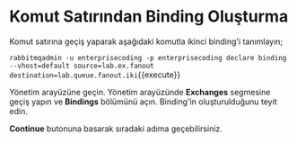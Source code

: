 # Komut Satırından Binding Oluşturma

Komut satırına geçiş yaparak aşağıdaki komutla ikinci binding'i tanımlayın;

`rabbitmqadmin -u enterprisecoding -p enterprisecoding declare binding --vhost=default source=lab.ex.fanout destination=lab.queue.fanout.iki`{{execute}}

Yönetim arayüzüne geçin. Yönetim arayüzünde **Exchanges** segmesine geçiş yapın ve **Bindings** bölümünü açın. Binding'in oluşturulduğunu teyit edin.

**Continue** butonuna basarak sıradaki adıma geçebilirsiniz.